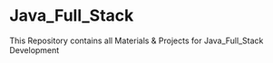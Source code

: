 # Java_Full_Stack
This Repository contains all Materials &amp; Projects for Java_Full_Stack  Development
